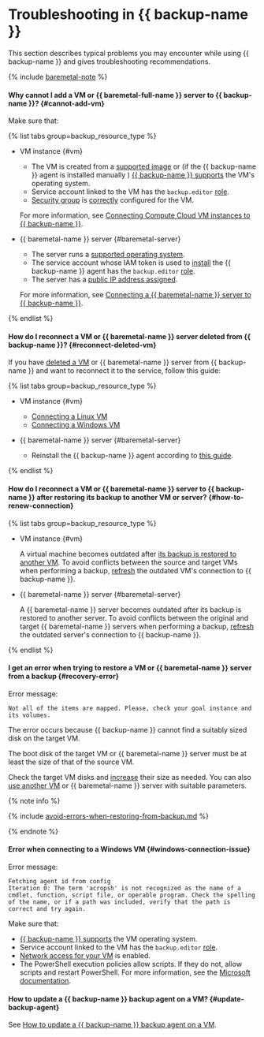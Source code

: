 # Troubleshooting in {{ backup-name }}

This section describes typical problems you may encounter while using {{ backup-name }} and gives troubleshooting recommendations.

{% include [baremetal-note](../../_includes/backup/baremetal-note.md) %}

#### Why cannot I add a VM or {{ baremetal-full-name }} server to {{ backup-name }}? {#cannot-add-vm}

Make sure that:

{% list tabs group=backup_resource_type %}

- VM instance {#vm}

  * The VM is created from a [supported image](../../backup/concepts/vm-connection.md#os) or (if the {{ backup-name }} agent is installed manually ) [{{ backup-name }} supports](../../backup/concepts/vm-connection.md#self-install) the VM's operating system.
  * Service account linked to the VM has the `backup.editor` [role](../../backup/security/index.md#backup-editor).
  * [Security group](../../vpc/concepts/security-groups.md) is [correctly](../../backup/concepts/vm-connection.md#vm-network-access) configured for the VM.

  For more information, see [Connecting Compute Cloud VM instances to {{ backup-name }}](../../backup/concepts/vm-connection.md).

- {{ baremetal-name }} server {#baremetal-server}

  * The server runs a [supported operating system](../../backup/concepts/vm-connection.md#self-install).
  * The service account whose IAM token is used to [install](../../backup/operations/backup-baremetal/backup-baremetal.md#agent-install) the {{ backup-name }} agent has the `backup.editor` [role](../../backup/security/index.md#backup-editor).
  * The server has a [public IP address assigned](../../backup/concepts/vm-connection.md#provide-access).

  For more information, see [Connecting a {{ baremetal-name }} server to {{ backup-name }}](../../backup/operations/backup-baremetal/backup-baremetal.md).

{% endlist %}

#### How do I reconnect a VM or {{ baremetal-name }} server deleted from {{ backup-name }}? {#reconnect-deleted-vm}

If you have [deleted a VM](../../backup/operations/delete-vm.md) or {{ baremetal-name }} server from {{ backup-name }} and want to reconnect it to the service, follow this guide:

{% list tabs group=backup_resource_type %}

- VM instance {#vm}

  * [Connecting a Linux VM](../../backup/operations/connect-vm-linux.md)
  * [Connecting a Windows VM](../../backup/operations/connect-vm-windows.md)

- {{ baremetal-name }} server {#baremetal-server}

  * Reinstall the {{ backup-name }} agent according to [this guide](../../backup/operations/backup-baremetal/backup-baremetal.md#agent-install).

{% endlist %}

#### How do I reconnect a VM or {{ baremetal-name }} server to {{ backup-name }} after restoring its backup to another VM or server? {#how-to-renew-connection}

{% list tabs group=backup_resource_type %}

- VM instance {#vm}

  A virtual machine becomes outdated after [its backup is restored to another VM](../../backup/operations/backup-vm/non-native-recovery.md). To avoid conflicts between the source and target VMs when performing a backup, [refresh](../../backup/operations/refresh-connection.md) the outdated VM's connection to {{ backup-name }}.

- {{ baremetal-name }} server {#baremetal-server}

  A {{ baremetal-name }} server becomes outdated after its backup is restored to another server. To avoid conflicts between the original and target {{ baremetal-name }} servers when performing a backup, [refresh](../../backup/operations/backup-baremetal/refresh-connection.md) the outdated server's connection to {{ backup-name }}.

{% endlist %}

#### I get an error when trying to restore a VM or {{ baremetal-name }} server from a backup {#recovery-error}

Error message:

```text
Not all of the items are mapped. Please, check your goal instance and its volumes.
```

The error occurs because {{ backup-name }} cannot find a suitably sized disk on the target VM.

The boot disk of the target VM or {{ baremetal-name }} server must be at least the size of that of the source VM.

Check the target VM disks and [increase](../../compute/operations/disk-control/update.md#change-disk-size) their size as needed. You can also [use another VM](../../backup/operations/backup-vm/non-native-recovery.md) or {{ baremetal-name }} server with suitable parameters.

{% note info %}

{% include [avoid-errors-when-restoring-from-backup.md](../../_includes/backup/avoid-errors-when-restoring-from-backup.md) %}

{% endnote %}

#### Error when connecting to a Windows VM {#windows-connection-issue}

Error message:

```text
Fetching agent id from config
Iteration 0: The term 'acropsh' is not recognized as the name of a cmdlet, function, script file, or operable program. Check the spelling of the name, or if a path was included, verify that the path is correct and try again.
```

Make sure that:

* [{{ backup-name }} supports](../../backup/concepts/vm-connection.md#os) the VM operating system.
* Service account linked to the VM has the `backup.editor` [role](../../backup/security/index.md#backup-editor).
* [Network access for your VM](../../backup/concepts/vm-connection.md#vm-network-access) is enabled.
* The PowerShell execution policies allow scripts. If they do not, allow scripts and restart PowerShell. For more information, see the [Microsoft documentation](https://learn.microsoft.com/en-us/powershell/module/microsoft.powershell.core/about/about_execution_policies).

#### How to update a {{ backup-name }} backup agent on a VM? {#update-backup-agent}

See [How to update a {{ backup-name }} backup agent on a VM](../../backup/operations/update-backup-agent.md).